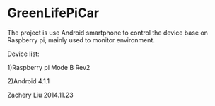 GreenLifePiCar
==============

The project is use Android smartphone to control the device base on Raspberry pi, mainly used to monitor environment.

Device list:

1)Raspberry pi Mode B Rev2

2)Android 4.1.1


Zachery Liu 2014.11.23
